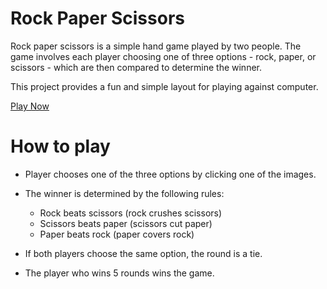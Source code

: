 
# Rock Paper Scissors



Rock paper scissors is a simple hand game played by two people. The game involves each player choosing one of three options - rock, paper, or scissors - which are then compared to determine the winner.

This project provides a fun and simple layout for playing against computer.

[Play Now](https://playwith-rock-paper-scissors.netlify.app/)

# How to play
- Player chooses one of the three options by clicking one of the images.
- The winner is determined by the following rules:
    - Rock beats scissors (rock crushes scissors)
    - Scissors beats paper (scissors cut paper)
    - Paper beats rock (paper covers rock)
    
- If both players choose the same option, the round is a tie.
- The player who wins 5 rounds wins the game.
